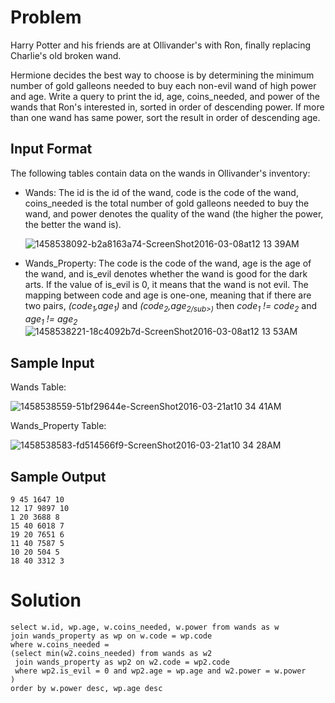 # Problem

Harry Potter and his friends are at Ollivander's with Ron, finally replacing Charlie's old broken wand.

Hermione decides the best way to choose is by determining the minimum number of gold galleons needed to buy each non-evil wand of high power and age. Write a query to print the id, age, coins_needed, and power of the wands that Ron's interested in, sorted in order of descending power. If more than one wand has same power, sort the result in order of descending age.

## Input Format

The following tables contain data on the wands in Ollivander's inventory:

   - Wands: The id is the id of the wand, code is the code of the wand, coins_needed is the total number of gold galleons needed to buy the wand, and power denotes the quality of the wand (the higher the power, the better the wand is).

      ![1458538092-b2a8163a74-ScreenShot2016-03-08at12 13 39AM](https://github.com/corneliuscornwallis3/SQL/assets/158492493/1724d934-1313-4fd7-8de1-256d8300c756)

   - Wands_Property: The code is the code of the wand, age is the age of the wand, and is_evil denotes whether the wand is good for the dark arts. If the value of is_evil is 0, it means that the wand is not evil. The mapping between code and age is one-one, meaning that if there are two pairs, *(code<sub>1</sub>,age<sub>1</sub>)* and *(code<sub>2</sub>,age<sub>2/sub>)*
then *code<sub>1</sub> != code<sub>2</sub>* and *age<sub>1</sub> != age<sub>2</sub>*
      ![1458538221-18c4092b7d-ScreenShot2016-03-08at12 13 53AM](https://github.com/corneliuscornwallis3/SQL/assets/158492493/412b42ed-a20a-403e-b7fc-2d2eca3f22ee)

## Sample Input

Wands Table:

![1458538559-51bf29644e-ScreenShot2016-03-21at10 34 41AM](https://github.com/corneliuscornwallis3/SQL/assets/158492493/2d47387d-4281-4e49-a208-355495e66dc9)

Wands_Property Table:

![1458538583-fd514566f9-ScreenShot2016-03-21at10 34 28AM](https://github.com/corneliuscornwallis3/SQL/assets/158492493/be5a4558-91e9-484c-8003-45889592b20e)

## Sample Output
```
9 45 1647 10
12 17 9897 10
1 20 3688 8
15 40 6018 7
19 20 7651 6
11 40 7587 5
10 20 504 5
18 40 3312 3
```
# Solution

```
select w.id, wp.age, w.coins_needed, w.power from wands as w
join wands_property as wp on w.code = wp.code
where w.coins_needed = 
(select min(w2.coins_needed) from wands as w2
 join wands_property as wp2 on w2.code = wp2.code
 where wp2.is_evil = 0 and wp2.age = wp.age and w2.power = w.power   
)
order by w.power desc, wp.age desc
```
